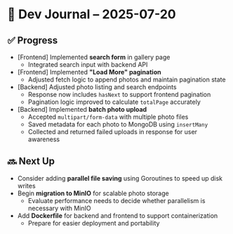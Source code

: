 # 📅 Dev Journal – 2025-07-20

## ✅ Progress

- [Frontend] Implemented **search form** in gallery page  
  - Integrated search input with backend API  
- [Frontend] Implemented **"Load More" pagination**  
  - Adjusted fetch logic to append photos and maintain pagination state  
- [Backend] Adjusted photo listing and search endpoints  
  - Response now includes `hasNext` to support frontend pagination  
  - Pagination logic improved to calculate `totalPage` accurately  
- [Backend] Implemented **batch photo upload**  
  - Accepted `multipart/form-data` with multiple photo files  
  - Saved metadata for each photo to MongoDB using `insertMany`  
  - Collected and returned failed uploads in response for user awareness  

## 🔜 Next Up

- Consider adding **parallel file saving** using Goroutines to speed up disk writes  
- Begin **migration to MinIO** for scalable photo storage  
  - Evaluate performance needs to decide whether parallelism is necessary with MinIO  
- Add **Dockerfile** for backend and frontend to support containerization  
  - Prepare for easier deployment and portability
